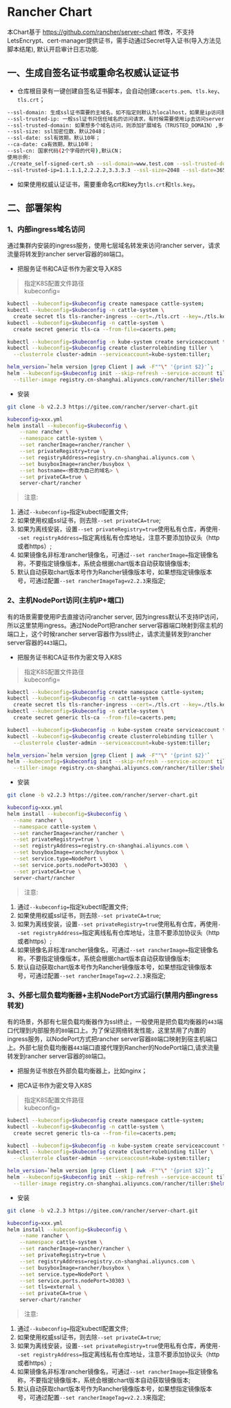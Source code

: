 # Rancher Chart

本Chart基于 https://github.com/rancher/server-chart 修改，不支持LetsEncrypt、cert-manager提供证书，需手动通过Secret导入证书(导入方法见脚本结尾), 默认开启审计日志功能.

## 一、生成自签名证书或重命名权威认证证书

- 仓库根目录有一键创建自签名证书脚本，会自动创建`cacerts.pem`、`tls.key`、`tls.crt`；

```bash
--ssl-domain: 生成ssl证书需要的主域名，如不指定则默认为localhost，如果是ip访问服务，则可忽略；
--ssl-trusted-ip: 一般ssl证书只信任域名的访问请求，有时候需要使用ip去访问server，那么需要给ssl证书添加扩展IP，多个IP用逗号隔开；
--ssl-trusted-domain: 如果想多个域名访问，则添加扩展域名（TRUSTED_DOMAIN）,多个TRUSTED_DOMAIN用逗号隔开；
--ssl-size: ssl加密位数，默认2048；
--ssl-date: ssl有效期，默认10年；
--ca-date: ca有效期，默认10年；
--ssl-cn: 国家代码(2个字母的代号),默认CN；
使用示例:
./create_self-signed-cert.sh --ssl-domain=www.test.com --ssl-trusted-domain=www.test2.com \
--ssl-trusted-ip=1.1.1.1,2.2.2.2,3.3.3.3 --ssl-size=2048 --ssl-date=3650
```

- 如果使用权威认证证书，需要重命名crt和key为`tls.crt`和`tls.key`。

## 二、部署架构

### 1、内部ingress域名访问

通过集群内安装的ingress服务，使用七层域名转发来访问rancher server，请求流量将转发到rancher server容器的`80`端口。

- 把服务证书和CA证书作为密文导入K8S

> 指定K8S配置文件路径 \
kubeconfig=

```bash
kubectl --kubeconfig=$kubeconfig create namespace cattle-system;
kubectl --kubeconfig=$kubeconfig -n cattle-system \
  create secret tls tls-rancher-ingress --cert=./tls.crt --key=./tls.key;
kubectl --kubeconfig=$kubeconfig -n cattle-system \
  create secret generic tls-ca --from-file=cacerts.pem;

kubectl --kubeconfig=$kubeconfig -n kube-system create serviceaccount tiller;
kubectl --kubeconfig=$kubeconfig create clusterrolebinding tiller \
  --clusterrole cluster-admin --serviceaccount=kube-system:tiller;

helm_version=`helm version |grep Client | awk -F""\" '{print $2}'`;
helm --kubeconfig=$kubeconfig init --skip-refresh --service-account tiller \
  --tiller-image registry.cn-shanghai.aliyuncs.com/rancher/tiller:$helm_version;
```

- 安装

```bash
git clone -b v2.2.3 https://gitee.com/rancher/server-chart.git

kubeconfig=xxx.yml
helm install --kubeconfig=$kubeconfig \
    --name rancher \
    --namespace cattle-system \
    --set rancherImage=rancher/rancher \
    --set privateRegistry=true \
    --set registryAddress=registry.cn-shanghai.aliyuncs.com \
    --set busyboxImage=rancher/busybox \
    --set hostname=<修改为自己的域名> \
    --set privateCA=true \
    server-chart/rancher
```

>注意:

1. 通过`--kubeconfig=`指定kubectl配置文件;
1. 如果使用权威ssl证书，则去除`--set privateCA=true`;
1. 如果为离线安装，设置`--set privateRegistry=true`使用私有仓库，再使用`--set registryAddress=`指定离线私有仓库地址，注意不要添加协议头（http或者https）;
1. 如果镜像名非标准rancher镜像名，可通过`--set rancherImage=`指定镜像名称，不要指定镜像版本，系统会根据chart版本自动获取镜像版本;
1. 默认自动获取chart版本号作为Rancher镜像版本号，如果想指定镜像版本号，可通过配置`--set rancherImageTag=v2.2.3`来指定;

### 2、主机NodePort访问(主机IP+端口)

有的场景需要使用IP去直接访问rancher server, 因为ingress默认不支持IP访问，所以这里禁用ingress。通过NodePort把rancher server容器端口映射到宿主机的端口上，这个时候rancher server容器作为ssl终止，请求流量转发到rancher server容器的`443`端口。

- 把服务证书和CA证书作为密文导入K8S

> 指定K8S配置文件路径 \
kubeconfig=

```bash
kubectl --kubeconfig=$kubeconfig create namespace cattle-system;
kubectl --kubeconfig=$kubeconfig -n cattle-system \
  create secret tls tls-rancher-ingress --cert=./tls.crt --key=./tls.key;
kubectl --kubeconfig=$kubeconfig -n cattle-system \
  create secret generic tls-ca --from-file=cacerts.pem;

kubectl --kubeconfig=$kubeconfig -n kube-system create serviceaccount tiller;
kubectl --kubeconfig=$kubeconfig create clusterrolebinding tiller \
  --clusterrole cluster-admin --serviceaccount=kube-system:tiller;

helm_version=`helm version |grep Client | awk -F""\" '{print $2}'`
helm --kubeconfig=$kubeconfig init --skip-refresh --service-account tiller \
  --tiller-image registry.cn-shanghai.aliyuncs.com/rancher/tiller:$helm_version;
```

- 安装

```bash
git clone -b v2.2.3 https://gitee.com/rancher/server-chart.git

kubeconfig=xxx.yml
helm install --kubeconfig=$kubeconfig \
  --name rancher \
  --namespace cattle-system \
  --set rancherImage=rancher/rancher \
  --set privateRegistry=true \
  --set registryAddress=registry.cn-shanghai.aliyuncs.com \
  --set busyboxImage=rancher/busybox \
  --set service.type=NodePort \
  --set service.ports.nodePort=30303  \
  --set privateCA=true \
  server-chart/rancher
```

>注意:

1. 通过`--kubeconfig=`指定kubectl配置文件;
1. 如果使用权威ssl证书，则去除`--set privateCA=true`;
1. 如果为离线安装，设置`--set privateRegistry=true`使用私有仓库，再使用`--set registryAddress=`指定离线私有仓库地址，注意不要添加协议头（http或者https）;
1. 如果镜像名非标准rancher镜像名，可通过`--set rancherImage=`指定镜像名称，不要指定镜像版本，系统会根据chart版本自动获取镜像版本;
1. 默认自动获取chart版本号作为Rancher镜像版本号，如果想指定镜像版本号，可通过配置`--set rancherImageTag=v2.2.3`来指定;

### 3、外部七层负载均衡器+主机NodePort方式运行(禁用内部ingress转发)

有的场景，外部有七层负载均衡器作为ssl终止，一般使用是把负载均衡器的`443`端口代理到内部服务的`80`端口上。为了保证网络转发性能，这里禁用了内置的ingress服务，以NodePort方式把rancher server容器`80`端口映射到宿主机端口上。外部七层负载均衡器`443`端口直接代理到Rancher的NodePort端口,请求流量转发到rancher server容器的`80`端口。

- 把服务证书放在外部负载均衡器上，比如nginx；

- 把CA证书作为密文导入K8S

> 指定K8S配置文件路径 \
kubeconfig=

```bash
kubectl --kubeconfig=$kubeconfig create namespace cattle-system;
kubectl --kubeconfig=$kubeconfig -n cattle-system \
  create secret generic tls-ca --from-file=cacerts.pem;

kubectl --kubeconfig=$kubeconfig -n kube-system create serviceaccount tiller;
kubectl --kubeconfig=$kubeconfig create clusterrolebinding tiller \
  --clusterrole cluster-admin --serviceaccount=kube-system:tiller;

helm_version=`helm version |grep Client | awk -F""\" '{print $2}'`;
helm --kubeconfig=$kubeconfig init --skip-refresh --service-account tiller \
  --tiller-image registry.cn-shanghai.aliyuncs.com/rancher/tiller:$helm_version;

```

- 安装

```bash
git clone -b v2.2.3 https://gitee.com/rancher/server-chart.git

kubeconfig=xxx.yml
helm install --kubeconfig=$kubeconfig \
    --name rancher \
    --namespace cattle-system \
    --set rancherImage=rancher/rancher \
    --set privateRegistry=true \
    --set registryAddress=registry.cn-shanghai.aliyuncs.com \
    --set busyboxImage=rancher/busybox \
    --set service.type=NodePort \
    --set service.ports.nodePort=30303 \
    --set tls=external \
    --set privateCA=true \
    server-chart/rancher
```

>注意:

1. 通过`--kubeconfig=`指定kubectl配置文件;
1. 如果使用权威ssl证书，则去除`--set privateCA=true`;
1. 如果为离线安装，设置`--set privateRegistry=true`使用私有仓库，再使用`--set registryAddress=`指定离线私有仓库地址，注意不要添加协议头（http或者https）;
1. 如果镜像名非标准rancher镜像名，可通过`--set rancherImage=`指定镜像名称，不要指定镜像版本，系统会根据chart版本自动获取镜像版本;
1. 默认自动获取chart版本号作为Rancher镜像版本号，如果想指定镜像版本号，可通过配置`--set rancherImageTag=v2.2.3`来指定;
